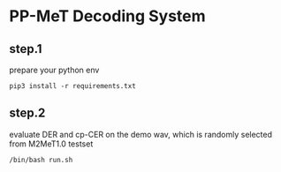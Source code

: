 # PP-MeT Decoding System

## step.1

prepare your python env

```
pip3 install -r requirements.txt
```

## step.2

evaluate DER and cp-CER on the demo wav, which is randomly selected from M2MeT1.0 testset

```
/bin/bash run.sh
```